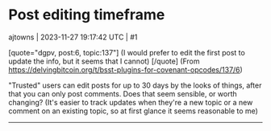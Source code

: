 # Post editing timeframe

ajtowns | 2023-11-27 19:17:42 UTC | #1

[quote="dgpv, post:6, topic:137"]
(I would prefer to edit the first post to update the info, but it seems that I cannot)
[/quote]
(From https://delvingbitcoin.org/t/bsst-plugins-for-covenant-opcodes/137/6)

"Trusted" users can edit posts for up to 30 days by the looks of things, after that you can only post comments. Does that seem sensible, or worth changing? (It's easier to track updates when they're a new topic or a new comment on an existing topic, so at first glance it seems reasonable to me)

-------------------------

